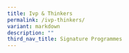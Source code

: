 ```yaml
---
title: Ivp & Thinkers
permalink: /ivp-thinkers/
variant: markdown
description: ""
third_nav_title: Signature Programmes
---
```

